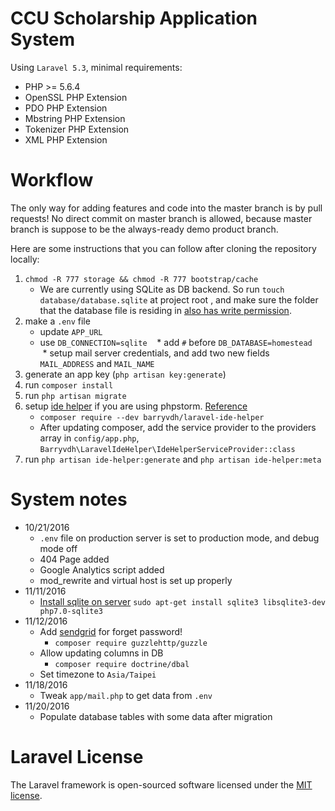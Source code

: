 # CCU Scholarship Application System

Using `Laravel 5.3`, minimal requirements:

* PHP >= 5.6.4
* OpenSSL PHP Extension
* PDO PHP Extension
* Mbstring PHP Extension
* Tokenizer PHP Extension
* XML PHP Extension

# Workflow

The only way for adding features and code into the master branch is by pull requests! No direct commit on master branch is allowed, because master branch is suppose to be the always-ready demo product branch.

Here are some instructions that you can follow after cloning the repository locally:

1. `chmod -R 777 storage && chmod -R 777 bootstrap/cache`
    * We are currently using SQLite as DB backend. So run `touch database/database.sqlite` at project root , and make sure the folder that the database file is residing in [also has write permission](http://stackoverflow.com/questions/3319112/sqlite-read-only-database).
2. make a `.env` file
    * update `APP_URL`
    * use `DB_CONNECTION=sqlite`
    * add `#` before `DB_DATABASE=homestead`
    * setup mail server credentials, and add two new fields `MAIL_ADDRESS` and `MAIL_NAME`
3. generate an app key (`php artisan key:generate`)
4. run `composer install`
5. run `php artisan migrate`
6. setup [ide helper](https://github.com/barryvdh/laravel-ide-helper) if you are using phpstorm. [Reference](http://oomusou.io/phpstorm/phpstorm-ide-helper/)
    * `composer require --dev barryvdh/laravel-ide-helper`
    * After updating composer, add the service provider to the providers array in `config/app.php`, `Barryvdh\LaravelIdeHelper\IdeHelperServiceProvider::class`
7. run `php artisan ide-helper:generate` and `php artisan ide-helper:meta`

# System notes

* 10/21/2016
    * `.env` file on production server is set to production mode, and debug mode off
    * 404 Page added
    * Google Analytics script added
    * mod_rewrite and virtual host is set up properly
* 11/11/2016
    * [Install sqlite on server](https://laracasts.com/discuss/channels/laravel/connecting-laravel-to-sqlite-in-laravel-52) `sudo apt-get install sqlite3 libsqlite3-dev php7.0-sqlite3`
* 11/12/2016
    * Add [sendgrid](https://sendgrid.com/docs/Integrate/Frameworks/laravel.html) for forget password!
      * `composer require guzzlehttp/guzzle`
    * Allow updating columns in DB
      * `composer require doctrine/dbal`
    * Set timezone to `Asia/Taipei`
* 11/18/2016
    * Tweak `app/mail.php` to get data from `.env`
* 11/20/2016
    * Populate database tables with some data after migration

# Laravel License

The Laravel framework is open-sourced software licensed under the [MIT license](http://opensource.org/licenses/MIT).
